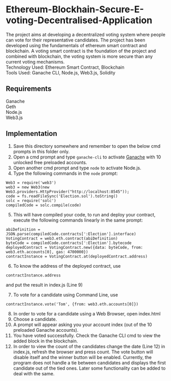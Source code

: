 # Ethereum-Blockhain-Secure-E-voting-Decentralised-Application

The project aims at developing a decentralized voting system where people can vote for their representative candidates. The project has been developed using the fundamentals of ethereum smart contract and blockchain. A voting smart contract is the foundation of the project and combined with blockchain, the voting system is more secure than any current voting mechanisms.<br>
Technology Used: Ethereum Smart Contract, Blockchain<br>
Tools Used: Ganache CLI, Node.js, Web3.js, Solidity<br>


## Requirements
Ganache<br>
Geth<br>
Node.js<br>
Web3.js<br>


## Implementation
1. Save this directory somewhere and remember to open the below cmd prompts in this folder only.
2. Open a cmd prompt and type `ganache-cli` to activate [Ganache] with 10 unlocked free preloaded accounts.
3. Open another cmd prompt and type `node` to activate Node.js.
4. Type the following commands in the `node` prompt:
```
Web3 = require('web3')
web3 = new Web3(new Web3.providers.HttpProvider("http://localhost:8545"));
code = fs.readFileSync('Election.sol').toString()
solc = require('solc')
compiledCode = solc.compile(code)
```
5. This will have compiled your code, to run and deploy your contract, execute the following commands linearly in the same prompt:
```
abiDefinition = JSON.parse(compiledCode.contracts[':Election'].interface)
VotingContract = web3.eth.contract(abiDefinition)
byteCode = compiledCode.contracts[':Election'].bytecode
deployedContract = VotingContract.new({data: byteCode, from: web3.eth.accounts[0], gas: 4700000})
contractInstance = VotingContract.at(deployedContract.address)
```
6. To know the address of the deployed contract, use
```
contractInstance.address
```
and put the result in index.js (Line 9)

7. To vote for a candidate using Command Line, use
```
contractInstance.vote('Tom', {from: web3.eth.accounts[0]})
```

8. In order to vote for a candidate using a Web Browser, open index.html
9. Choose a candidate.
10. A prompt will appear asking you your account index (out of the 10 preloaded Ganache accounts).
11. You have voted successfully. Check the Ganache CLI cmd to view the added block in the blockchain.
12. In order to view the count of the candidates change the date (Line 12) in index.js, refresh the browser and press count. The vote button will disable itself and the winner button will be enabled. Currently, the program does not handle a tie between candidates and displays the first candidate out of the tied ones. Later some functionality can be added to deal with the same.

[Ganache]: https://github.com/trufflesuite/ganache
